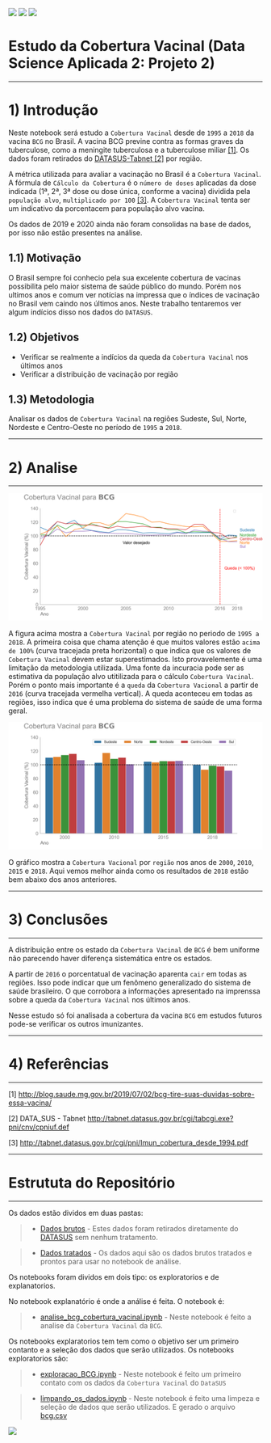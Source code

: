 ![](https://img.shields.io/github/last-commit/HenriqueCCdA/bootCampAluraDataScience?style=plasti&ccolor=blue)
![](https://img.shields.io/badge/Autor-Henrique%20C%20C%20de%20Andrade-blue)
![](https://img.shields.io/github/license/HenriqueCCdA/BC_DS_Projeto2?style=plastic)

# Estudo da Cobertura Vacinal (Data Science Aplicada 2: Projeto 2)

---
# 1) Introdução 

Neste notebook será estudo a ``Cobertura Vacinal`` desde de ``1995`` a ``2018`` da vacina ``BCG`` no Brasil. A vacina BCG previne contra as formas graves da tuberculose, como a meningite tuberculosa e a tuberculose miliar [[1]](http://blog.saude.mg.gov.br/2019/07/02/bcg-tire-suas-duvidas-sobre-essa-vacina/). Os dados foram retirados do [DATASUS-Tabnet [2]](http://tabnet.datasus.gov.br/cgi/tabcgi.exe?pni/cnv/cpniuf.def) por região.

A métrica utilizada para avaliar a vacinação no Brasil é a ``Cobertura Vacinal``. A fórmula de ``Cálculo da Cobertura`` é o ``número de doses`` aplicadas da dose indicada (1ª, 2ª, 3ª dose ou dose única, conforme a vacina) dividida pela ``população alvo``, ``multiplicado por 100`` [[3]](http://tabnet.datasus.gov.br/cgi/pni/Imun_cobertura_desde_1994.pdf). A ``Cobertura Vacinal`` tenta ser um indicativo da porcentacem para população alvo vacina.

Os dados de 2019 e 2020 ainda não foram consolidas na base de dados, por isso não estão presentes na análise.

## 1.1) Motivação

O Brasil sempre foi conhecio pela sua excelente cobertura de vacinas possibilita pelo maior sistema de saúde público do mundo. Porém nos ultimos anos e comum ver notícias na impressa que o índices de vacinação no Brasil vem caindo nos últimos anos. Neste trabalho tentaremos ver algum indícios disso nos dados do ``DATASUS``. 

## 1.2) Objetivos

* Verificar se realmente a indícios da queda da ``Cobertura Vacinal`` nos últimos anos
* Verificar a distribuição de vacinação por região

## 1.3) Metodologia

Analisar os dados de ``Cobertura Vacinal`` na regiões Sudeste, Sul, Norte, Nordeste e Centro-Oeste no período de ``1995`` a ``2018``.

---
# 2) Analise
---

![GrafLinha](https://github.com/HenriqueCCdA/BC_DS_Projeto2/blob/e8edd7e043e1b13146d1045bbd2cb4395086fa4d/Fig/Geradas/BCG_linha.png)

A figura acima mostra a ``Cobertura Vacinal`` por região no periodo de ``1995 a 2018``. A primeira coisa que chama atenção é que muitos valores estão ``acima de 100%`` (curva tracejada preta horizontal) o que indica que os valores de ``Cobertura Vacinal`` devem estar superestimados. Isto provavelemente é uma limitação da metodologia utilizada. Uma fonte da incuracia pode ser as estimativa da população alvo utitilizada para o cálculo ``Cobertura Vacinal``. Porém o ponto mais importante é a ``queda`` da ``Cobertura Vacional`` a partir de ``2016`` (curva tracejada vermelha vertical). A queda aconteceu em todas as regiões, isso indica que é uma problema do sistema de saúde de uma forma geral.

![GrafBar](https://github.com/HenriqueCCdA/BC_DS_Projeto2/blob/main/Fig/Geradas/BCG_bar.png)

O gráfico mostra a ``Cobertura Vacional`` por ``região`` nos anos de ``2000``, ``2010``, ``2015`` e ``2018``. Aqui vemos melhor ainda como os resultados de ``2018`` estão bem abaixo dos anos anteriores.


---
# 3) Conclusões
---

A distribuição entre os estado da ``Cobertura Vacinal`` de ``BCG`` é bem uniforme não parecendo haver diferença sistemática entre os estados. 

A partir de ``2016`` o porcentatual de vacinação aparenta ``cair`` em todas as regiões. Isso pode indicar que um fenômeno generalizado do sistema de saúde brasileiro. O que corrobora a informações apresentado na imprenssa sobre a queda da ``Cobertura Vacinal`` nos últimos anos.

Nesse estudo só foi analisada a cobertura da vacina ``BCG`` em estudos futuros pode-se verificar os outros imunizantes.

---
# 4) Referências
---

[1]        http://blog.saude.mg.gov.br/2019/07/02/bcg-tire-suas-duvidas-sobre-essa-vacina/

[2] DATA_SUS - Tabnet http://tabnet.datasus.gov.br/cgi/tabcgi.exe?pni/cnv/cpniuf.def

[3] http://tabnet.datasus.gov.br/cgi/pni/Imun_cobertura_desde_1994.pdf

---
# Estrututa do Repositório
---

Os dados estão dividos em duas pastas: 

> * [Dados brutos](https://github.com/HenriqueCCdA/BC_DS_Projeto2/tree/main/Dados/Bruto) - Estes dados foram retirados diretamente do [DATASUS](http://tabnet.datasus.gov.br/cgi/tabcgi.exe?pni/cnv/cpniuf.def) sem nenhum tratamento.

> * [Dados tratados](https://github.com/HenriqueCCdA/BC_DS_Projeto2/tree/main/Dados/Tratados) - Os dados aqui são os dados brutos tratados e prontos para usar no notebook de análise.


Os notebooks foram dividos em dois tipo: os exploratorios e de explanatorios.

No notebook explanatório é onde a análise é feita. O notebook é:

> * [analise_bcg_cobertura_vacinal.ipynb](https://github.com/HenriqueCCdA/BC_DS_Projeto2/blob/main/Notebooks/Explanatorios/analise_bcg_cobertura_vacinal.ipynb) -  Neste notebook é feito a analise da ``Cobertura Vacinal`` da ``BCG``. 


Os notebooks explaratorios tem tem como o objetivo ser um primeiro contanto e a seleção dos dados que serão utilizados. Os notebooks exploratorios são:

> * [exploracao_BCG.ipynb](https://github.com/HenriqueCCdA/BC_DS_Projeto2/blob/main/Notebooks/Exploratorios/exploracao_BCG.ipynb) - Neste notebook é feito um primeiro contato com os dados da ``Cobertura Vacinal`` do ``DataSUS`` 

> * [limpando_os_dados.ipynb](https://github.com/HenriqueCCdA/BC_DS_Projeto2/blob/main/Notebooks/Exploratorios/limpando_os_dados.ipynb) - Neste notebook é feito uma limpeza e seleção de dados que serão utilizados. E gerado o arquivo [bcg.csv](https://github.com/HenriqueCCdA/BC_DS_Projeto2/blob/main/Dados/Tratados/bcg.csv)


[<img src="https://img.shields.io/badge/mail-EA4335?style=flat-square&logo=Gmail&logoColor=white" />](henrique.ccda@gmail.com)
